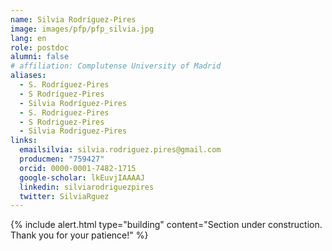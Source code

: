 ```yaml
---
name: Silvia Rodríguez-Pires
image: images/pfp/pfp_silvia.jpg
lang: en
role: postdoc
alumni: false
# affiliation: Complutense University of Madrid
aliases:
  - S. Rodríguez-Pires
  - S Rodríguez-Pires
  - Silvia Rodríguez-Pires
  - S. Rodriguez-Pires
  - S Rodriguez-Pires
  - Silvia Rodriguez-Pires
links:
  emailsilvia: silvia.rodriguez.pires@gmail.com
  producmen: "759427"
  orcid: 0000-0001-7482-1715
  google-scholar: lkEuvjIAAAAJ
  linkedin: silviarodriguezpires
  twitter: SilviaRguez
---
```


{%
  include alert.html
  type="building"
  content="Section under construction. Thank you for your patience!"
%}
